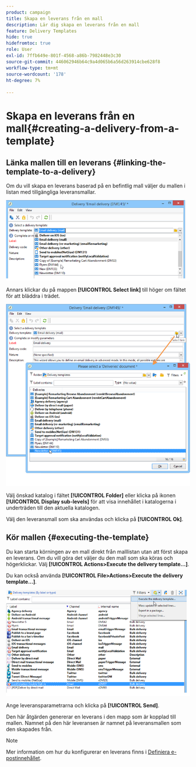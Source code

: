 ```yaml
---
product: campaign
title: Skapa en leverans från en mall
description: Lär dig skapa en leverans från en mall
feature: Delivery Templates
hide: true
hidefromtoc: true
role: User
exl-id: 7ffb649e-801f-4568-a86b-7982448e3c30
source-git-commit: 446062946b64c9a4d065b6a56d263914cbe628f8
workflow-type: tm+mt
source-wordcount: '178'
ht-degree: 7%

---
```


# Skapa en leverans från en mall{#creating-a-delivery-from-a-template}

## Länka mallen till en leverans {#linking-the-template-to-a-delivery}

Om du vill skapa en leverans baserad på en befintlig mall väljer du mallen i listan med tillgängliga leveransmallar.

![](assets/s_ncs_user_wizard_select_template.png)

Annars klickar du på mappen **[!UICONTROL Select link]** till höger om fältet för att bläddra i trädet.

![](assets/s_ncs_user_wizard_choose_link.png)

Välj önskad katalog i fältet **[!UICONTROL Folder]** eller klicka på ikonen **[!UICONTROL Display sub-levels]** för att visa innehållet i katalogerna i underträden till den aktuella katalogen.

Välj den leveransmall som ska användas och klicka på **[!UICONTROL Ok]**.

## Kör mallen {#executing-the-template}

Du kan starta körningen av en mall direkt från malllistan utan att först skapa en leverans. Om du vill göra det väljer du den mall som ska köras och högerklickar. Välj **[!UICONTROL Actions>Execute the delivery template...]**.

Du kan också använda **[!UICONTROL File>Actions>Execute the delivery template...]**.

![](assets/s_ncs_user_template_execute_menu.png)

Ange leveransparametrarna och klicka på **[!UICONTROL Send]**.

Den här åtgärden genererar en leverans i den mapp som är kopplad till mallen. Namnet på den här leveransen är namnet på leveransmallen som den skapades från.

>[!NOTE]
>
>Mer information om hur du konfigurerar en leverans finns i [Definiera e-postinnehållet](defining-the-email-content.md).

